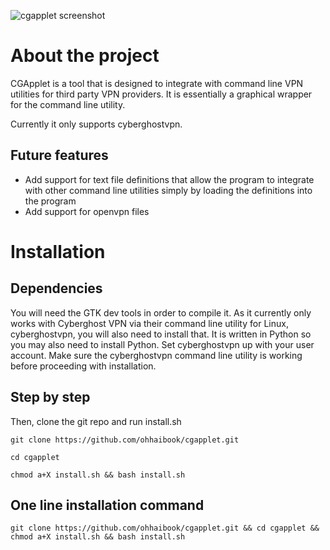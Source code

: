 ![cgapplet screenshot](https://i.ibb.co/h833FvC/cgapplet.png)

# About the project

CGApplet is a tool that is designed to integrate with command line VPN utilities for third party VPN providers. It is essentially a graphical wrapper for the command line utility.

Currently it only supports cyberghostvpn.

## Future features

* Add support for text file definitions that allow the program to integrate with other command line utilities simply by loading the definitions into the program
* Add support for openvpn files

# Installation

## Dependencies

You will need the GTK dev tools in order to compile it. As it currently only works with Cyberghost VPN via their command line utility for Linux, cyberghostvpn, you will also need to install that. It is written in Python so you may also need to install Python. Set cyberghostvpn up with your user account. Make sure the cyberghostvpn command line utility is working before proceeding with installation.

## Step by step

Then, clone the git repo and run install.sh
```
git clone https://github.com/ohhaibook/cgapplet.git

cd cgapplet

chmod a+X install.sh && bash install.sh
```
## One line installation command
```
git clone https://github.com/ohhaibook/cgapplet.git && cd cgapplet && chmod a+X install.sh && bash install.sh
```

